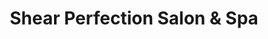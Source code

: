 ---
title: "Shear Perfection Salon & Spa"
url: /liverpool/shear-perfection-salon-and-spa/
shop: hairdresser
---